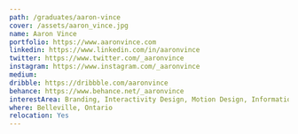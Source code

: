 ```yaml
---
path: /graduates/aaron-vince
cover: /assets/aaron_vince.jpg
name: Aaron Vince
portfolio: https://www.aaronvince.com
linkedin: https://www.linkedin.com/in/aaronvince
twitter: https://www.twitter.com/_aaronvince
instagram: https://www.instagram.com/_aaronvince
medium:
dribble: https://dribbble.com/aaronvince
behance: https://www.behance.net/_aaronvince
interestArea: Branding, Interactivity Design, Motion Design, Information Design
where: Belleville, Ontario
relocation: Yes
---
```

